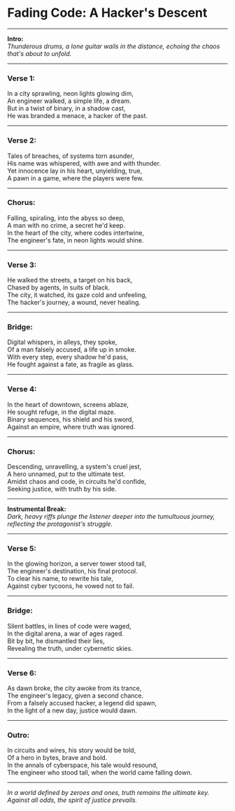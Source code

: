   # Fading Code: A Hacker's Descent

---

**Intro:**  
_Thunderous drums, a lone guitar wails in the distance, echoing the chaos that's about to unfold._

---

### Verse 1:
In a city sprawling, neon lights glowing dim,  
An engineer walked, a simple life, a dream.  
But in a twist of binary, in a shadow cast,  
He was branded a menace, a hacker of the past.

---

### Verse 2:
Tales of breaches, of systems torn asunder,  
His name was whispered, with awe and with thunder.  
Yet innocence lay in his heart, unyielding, true,  
A pawn in a game, where the players were few.

---

### Chorus:
Falling, spiraling, into the abyss so deep,  
A man with no crime, a secret he'd keep.  
In the heart of the city, where codes intertwine,  
The engineer's fate, in neon lights would shine.

---

### Verse 3:
He walked the streets, a target on his back,  
Chased by agents, in suits of black.  
The city, it watched, its gaze cold and unfeeling,  
The hacker's journey, a wound, never healing.

---

### Bridge:
Digital whispers, in alleys, they spoke,  
Of a man falsely accused, a life up in smoke.  
With every step, every shadow he'd pass,  
He fought against a fate, as fragile as glass.

---

### Verse 4:
In the heart of downtown, screens ablaze,  
He sought refuge, in the digital maze.  
Binary sequences, his shield and his sword,  
Against an empire, where truth was ignored.

---

### Chorus:
Descending, unravelling, a system's cruel jest,  
A hero unnamed, put to the ultimate test.  
Amidst chaos and code, in circuits he'd confide,  
Seeking justice, with truth by his side.

---

**Instrumental Break:**  
_Dark, heavy riffs plunge the listener deeper into the tumultuous journey, reflecting the protagonist's struggle._

---

### Verse 5:
In the glowing horizon, a server tower stood tall,  
The engineer's destination, his final protocol.  
To clear his name, to rewrite his tale,  
Against cyber tycoons, he vowed not to fail.

---

### Bridge:
Silent battles, in lines of code were waged,  
In the digital arena, a war of ages raged.  
Bit by bit, he dismantled their lies,  
Revealing the truth, under cybernetic skies.

---

### Verse 6:
As dawn broke, the city awoke from its trance,  
The engineer's legacy, given a second chance.  
From a falsely accused hacker, a legend did spawn,  
In the light of a new day, justice would dawn.

---

### Outro:
In circuits and wires, his story would be told,  
Of a hero in bytes, brave and bold.  
In the annals of cyberspace, his tale would resound,  
The engineer who stood tall, when the world came falling down.

---

_In a world defined by zeroes and ones, truth remains the ultimate key. Against all odds, the spirit of justice prevails._

